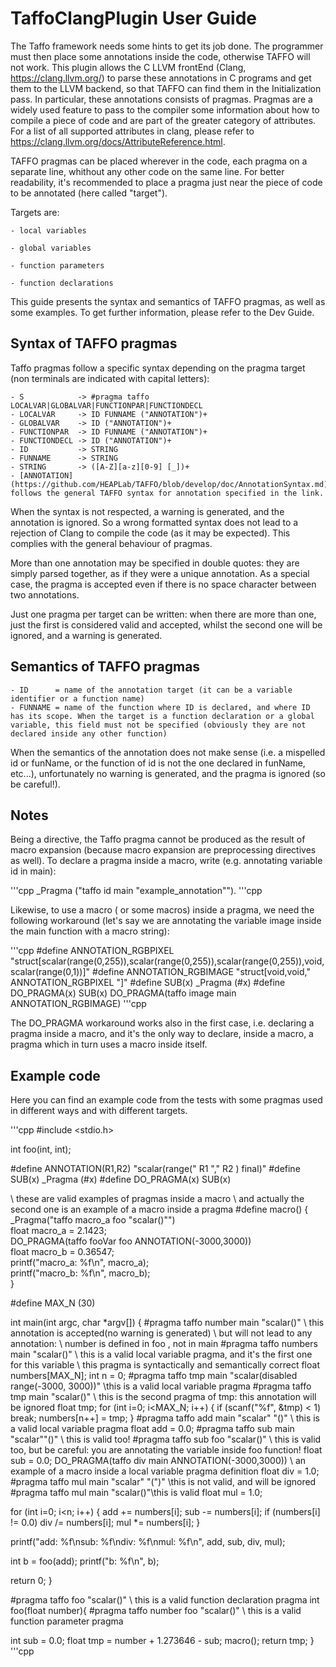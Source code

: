 # TaffoClangPlugin User Guide
The Taffo framework needs some hints to get its job done. The programmer must then place some annotations inside the code, otherwise TAFFO will not work. This plugin allows the C LLVM frontEnd (Clang, https://clang.llvm.org/) to parse these annotations in C programs and get them to the LLVM backend, so that TAFFO can find them in the Initialization pass.
In particular, these annotations consists of pragmas. Pragmas are a widely used feature to pass to the compiler some information about how to compile a piece of code and are part of the greater category of attributes. For a list of all supported attributes in clang, please refer to https://clang.llvm.org/docs/AttributeReference.html.

TAFFO pragmas can be placed wherever in the code, each pragma on a separate line, whithout any other code on the same line. For better readability, it's recommended to place a pragma just near the piece of code to be annotated (here called "target").

Targets are:

    - local variables
 
    - global variables
    
    - function parameters
    
    - function declarations
    
This guide presents the syntax and semantics of TAFFO pragmas, as well as some examples. To get further information, please refer to the Dev Guide.

## Syntax of TAFFO pragmas
Taffo pragmas follow a specific syntax depending on the pragma target (non terminals are indicated with capital letters):

    - S            -> #pragma taffo LOCALVAR|GLOBALVAR|FUNCTIONPAR|FUNCTIONDECL  
    - LOCALVAR     -> ID FUNNAME ("ANNOTATION")+
    - GLOBALVAR    -> ID ("ANNOTATION")+
    - FUNCTIONPAR  -> ID FUNNAME ("ANNOTATION")+
    - FUNCTIONDECL -> ID ("ANNOTATION")+
    - ID           -> STRING
    - FUNNAME      -> STRING
    - STRING       -> ([A-Z][a-z][0-9] [_])+
    - [ANNOTATION](https://github.com/HEAPLab/TAFFO/blob/develop/doc/AnnotationSyntax.md) follows the general TAFFO syntax for annotation specified in the link.
 
 When the syntax is not respected, a warning is generated, and the annotation is ignored. So a wrong formatted syntax does not lead to a rejection of Clang to compile the code (as it may be expected). This complies with the general behaviour of pragmas.
 
 More than one annotation may be specified in double quotes: they are simply parsed together, as if they were a unique annotation. As a special case, the pragma is accepted even if there is no space character between two annotations.

 Just one pragma per target can be written: when there are more than one, just the first is considered valid and accepted, whilst the second one will be ignored, and a warning is generated.
 
## Semantics of TAFFO pragmas

    - ID      = name of the annotation target (it can be a variable identifier or a function name)
    - FUNNAME = name of the function where ID is declared, and where ID has its scope. When the target is a function declaration or a global variable, this field must not be specified (obviously they are not declared inside any other function)

 When the semantics of the annotation does not make sense (i.e. a mispelled id or funName, or the function of id is not the one declared in funName, etc...), unfortunately no warning is generated, and the pragma is ignored (so be careful!).

## Notes
Being a directive, the Taffo pragma cannot be produced as the result of macro expansion (because macro expansion are preprocessing directives as well). To declare a pragma inside a macro, write (e.g. annotating variable id in main):

'''cpp
 _Pragma ("taffo id main  \"example_annotation\"").
'''cpp

Likewise, to use a macro ( or some macros) inside a pragma, we need the following workaround (let's say we are annotating the variable image inside the main function with a macro string):

'''cpp
#define ANNOTATION_RGBPIXEL         "struct[scalar(range(0,255)),scalar(range(0,255)),scalar(range(0,255)),void,scalar(range(0,1))]"
#define ANNOTATION_RGBIMAGE         "struct[void,void," ANNOTATION_RGBPIXEL "]"
#define SUB(x) _Pragma (#x)
#define DO_PRAGMA(x) SUB(x) 
DO_PRAGMA(taffo image main ANNOTATION_RGBIMAGE)
'''cpp


The DO_PRAGMA workaround works also in the first case, i.e. declaring a pragma inside a macro, and it's the only way to declare, inside a macro, a pragma which in turn uses a macro inside itself.

## Example code
Here you can find an example code from the tests with some pragmas used in different ways and with different targets.

'''cpp
#include <stdio.h>

int foo(int, int);

#define ANNOTATION(R1,R2) "scalar(range(" R1 "," R2 ) final)"
#define SUB(x) _Pragma (#x)
#define DO_PRAGMA(x) SUB(x) 

\\ these are valid examples of pragmas inside a macro
\\ and actually the second one is an example of a macro inside a pragma
#define macro() {                                               \
    _Pragma("taffo macro_a foo \"scalar()\"")                   \
    float macro_a = 2.1423;                                     \
    DO_PRAGMA(taffo fooVar foo ANNOTATION(-3000,3000))          \
    float macro_b = 0.36547;                                    \
    printf("macro_a: %f\n", macro_a);                           \
    printf("macro_b: %f\n", macro_b);                           \
}  

#define MAX_N (30)


int main(int argc, char *argv[])
{
  #pragma taffo number main "scalar()"  \\ this annotation is accepted(no warning is generated)
                                        \\ but will not lead to any annotation:
                                        \\ number is defined in foo , not in main
  #pragma taffo numbers main "scalar()" \\ this is a valid local variable pragma, and it's the first one for this variable
                                        \\ this pragma is syntactically and semantically correct
  float numbers[MAX_N];
  int n = 0;
  #pragma taffo tmp main "scalar(disabled range(-3000, 3000))" \\this is a valid local variable pragma
  #pragma taffo tmp main "scalar()" \\ this is the second pragma of tmp: this annotation will be ignored
  float tmp;
  for (int i=0; i<MAX_N; i++) {
    if (scanf("%f", &tmp) < 1)
      break;
    numbers[n++] = tmp;
  }
  #pragma taffo add main "scalar" "()" \\ this is a valid local variable pragma
  float add = 0.0;
  #pragma taffo sub main "scalar""()" \\ this is valid too!
  #pragma taffo sub foo "scalar()" \\ this is valid too, but be careful: you are annotating the variable inside foo function!
  float sub = 0.0;
  DO_PRAGMA(taffo div main ANNOTATION(-3000,3000)) \\ an example of a macro inside a local variable pragma definition
  float div = 1.0;
  #pragma taffo mul main "scalar" "(")" \\this is not valid, and will be ignored
  #pragma taffo mul main "scalar()"\\this is valid
  float mul = 1.0;

  for (int i=0; i<n; i++) {
    add += numbers[i];
    sub -= numbers[i];
    if (numbers[i] != 0.0)
      div /= numbers[i];
    mul *= numbers[i];
  }

  printf("add: %f\nsub: %f\ndiv: %f\nmul: %f\n", add, sub, div, mul);
  
  int b = foo(add);
  printf("b: %f\n", b);
  
  return 0;
}

#pragma taffo foo "scalar()" \\ this is a valid function declaration pragma
int foo(float number){
  #pragma taffo number foo "scalar()" \\ this is a valid function parameter pragma
  
  int sub = 0.0;
  float tmp = number + 1.273646 - sub;
  macro();
  return tmp;
}
'''cpp


 

 

 




